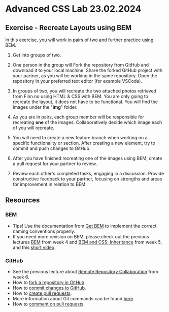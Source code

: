 # Advanced CSS Lab 23.02.2024

## Exercise - Recreate Layouts using BEM
In this exercise, you will work in pairs of two and further practice using BEM. 

1. Get into groups of two.

2. One person in the group will Fork the repository from GitHub and download it to your local machine. Share the forked GitHub project with your partner, as you will be working in the same repository. Open the repository in your preferred text editor (for example VSCode).

3. In groups of two, you will recreate the two attached photos retrieved from Finn.no using HTML & CSS with BEM. You are only going to recreate the layout, it does not have to be functional. You will find the images under the "**img**" folder.

4. As you are in pairs, each group member will be responsible for recreating **one** of the images. Collaboratively decide which image each of you will recreate.

5. You will need to create a new feature branch when working on a specific functionality or section. After creating a new element, try to commit and push changes to GitHub. 
   
6. After you have finished recreating one of the images using BEM, create a pull request for your partner to review.  

7. Review each other's completed tasks, engaging in a discussion. Provide constructive feedback to your partner, focusing on strengths and areas for improvement in relation to BEM.

## Resources
### BEM
- Tips! Use the documentation from [Get BEM](https://getbem.com/) to implement the correct naming conventions properly.
- If you need more revision on BEM, please check out the previous lectures [BEM](https://incredible-pie-c7721f.netlify.app/week4/bem/) from week 4 and [BEM and CSS: Inheritance](https://incredible-pie-c7721f.netlify.app/week5/bem_inheritance/) from week 5, and this [short video](https://www.youtube.com/watch?v=SLjHSVwXYq4&t=81s).

### GitHub
- See the previous lecture about [Remote Repository Collaboration](https://incredible-pie-c7721f.netlify.app/week6/githubcollaboration/) from week 6.
- How to [fork a repository in GitHub](https://docs.github.com/en/pull-requests/collaborating-with-pull-requests/working-with-forks/fork-a-repo).
- How to [commit changes to GitHub](https://github.com/git-guides/git-commit).
- How to [create pull requests](https://docs.github.com/en/pull-requests/collaborating-with-pull-requests/proposing-changes-to-your-work-with-pull-requests/creating-a-pull-request#creating-the-pull-request).
- More information about Git commands can be found [here](https://docs.github.com/en/get-started/using-git/about-git).
- How to [comment on pull requests](https://docs.github.com/en/pull-requests/collaborating-with-pull-requests/reviewing-changes-in-pull-requests/commenting-on-a-pull-request).

